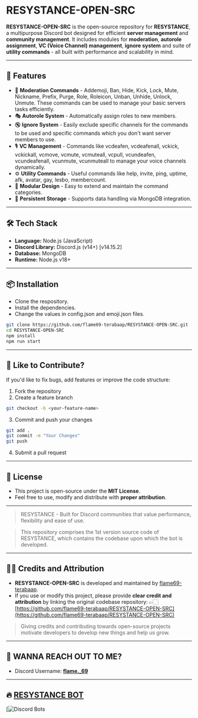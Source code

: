 # RESYSTANCE-OPEN-SRC

**RESYSTANCE-OPEN-SRC** is the open-source repository for **RESYSTANCE**, a multipurpose Discord bot designed for efficient **server management** and **community management**.
It includes modules for **moderation**, **autorole assignment**, **VC (Voice Channel) management**, **ignore system** and suite of **utility commands** - all built with performance and scalability in mind.

---

## 🚀 Features

- 🔧 **Moderation Commands** - Addemoji, Ban, Hide, Kick, Lock, Mute, Nickname, Prefix, Purge, Role, Roleicon, Unban, Unhide, Unlock, Unmute. These commands can be used to manage your basic servers tasks efficiently.
- 🎭 **Autorole System** - Automatically assign roles to new members.
- 🔇 **Ignore System** - Easily exclude specific channels for the commands to be used and specific commands which you don't want server members to use.
- 🎙 **VC Management** - Commands like vcdeafen, vcdeafenall, vckick, vckickall, vcmove, vcmute, vcmuteall, vcpull, vcundeafen, vcundeafenall, vcunmute, vcunmuteall to manage your voice channels dynamically.
- ⚙️ **Utility Commands** - Useful commands like help, invite, ping, uptime, afk, avatar, gay, lesbo, membercount.
- 🧩 **Modular Design** - Easy to extend and maintain the command categories.
- 💾 **Persistent Storage** - Supports data handling via MongoDB integration.

---

## 🛠️ Tech Stack

- **Language:** Node.js (JavaScript)
- **Discord Library:** Discord.js (v14+) [v14.15.2]
- **Database:** MongoDB
- **Runtime:** Node.js v18+

---

## 📦 Installation

- Clone the respository.
- Install the dependencies.
- Change the values in config.json and emoji.json files.

```bash
git clone https://github.com/flame69-terabaap/RESYSTANCE-OPEN-SRC.git
cd RESYSTANCE-OPEN-SRC
npm install
npm run start
```

---

## 🧠 Like to Contribute?

If you'd like to fix bugs, add features or improve the code structure:

1. Fork the repository
2. Create a feature branch
```bash
git checkout -b <your-feature-name>
```
3. Commit and push your changes
```bash
git add .
git commit -m "Your Changes"
git push
```
4. Submit a pull request

---

## 📄 License
- This project is open-source under the **MIT License**.
- Feel free to use, modify and distribute with **proper attribution**.

---

> RESYSTANCE - Built for Discord communities that value performance, flexibility and ease of use.

> This repository comprises the 1st version source code of RESYSTANCE, which contains the codebase upon which the bot is developed.

---

## 🙌🏻 Credits and Attribution
- **RESYSTANCE-OPEN-SRC** is developed and maintained by [flame69-terabaap](https://github.com/flame69-terabaap).
- If you use or modify this project, please provide **clear credit and attribution** by linking the original codebase repository:
👉🏻 [https://github.com/flame69-terabaap/RESYSTANCE-OPEN-SRC](https://github.com/flame69-terabaap/RESYSTANCE-OPEN-SRC)

> Giving credits and contributing towards open-source projects motivate developers to develop new things and help us grow.

---

## 👤 WANNA REACH OUT TO ME?
- Discord Username: **[flame._69](https://discord.com/users/841392888512118796)**

---

## 🔥 [RESYSTANCE BOT](https://top.gg//bot/1409185387921932399)

[![Discord Bots](https://top.gg/api/widget/1409185387921932399.svg)
